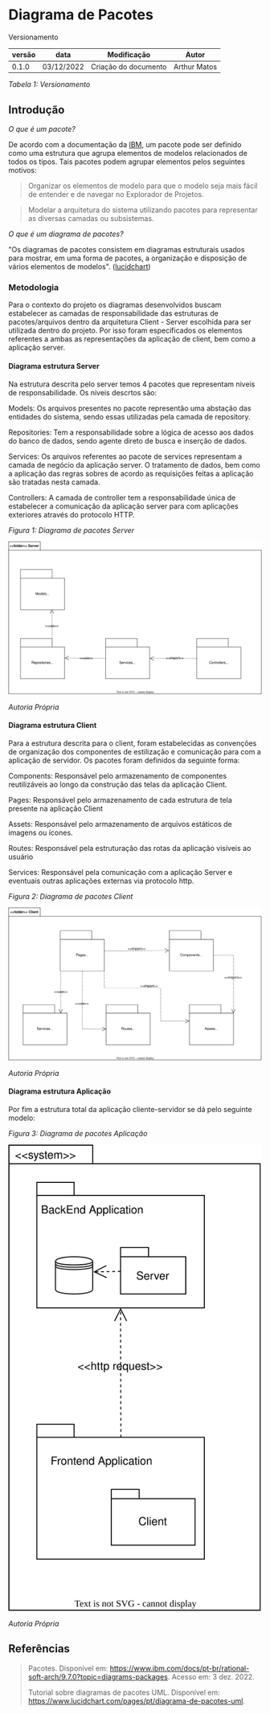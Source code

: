 # Diagrama de Pacotes

Versionamento

versão | data | Modificação | Autor
-------|------|-------------|------
0.1.0 | 03/12/2022 | Criação do documento | Arthur Matos

*Tabela 1: Versionamento*

## Introdução

_O que é um pacote?_

De acordo com a documentação da [IBM](https://www.ibm.com/docs/pt-br/rational-soft-arch/9.7.0?topic=diagrams-packages), um pacote pode ser definido como uma estrutura que agrupa elementos de modelos relacionados de todos os tipos. Tais pacotes podem agrupar elementos pelos seguintes motivos:

> Organizar os elementos de modelo para que o modelo seja mais fácil de entender e de navegar no Explorador de Projetos.

> Modelar a arquitetura do sistema utilizando pacotes para representar as diversas camadas ou subsistemas.

_O que é um diagrama de pacotes?_

"Os diagramas de pacotes consistem em diagramas estruturais usados para mostrar, em uma forma de pacotes, a organização e disposição de vários elementos de modelos". ([lucidchart](https://www.lucidchart.com/pages/pt/diagrama-de-pacotes-uml))

### Metodologia

Para o contexto do projeto os diagramas desenvolvidos buscam estabelecer as camadas de responsabilidade das estruturas de pacotes/arquivos dentro da arquitetura Client - Server escolhida para ser utilizada dentro do projeto. Por isso foram especificados os elementos referentes a ambas as representações da aplicação de client, bem como a aplicação server.


#### Diagrama estrutura Server

Na estrutura descrita pelo server temos 4 pacotes que representam niveis de responsabilidade. Os niveis descrtos são:

Models: Os arquivos presentes no pacote representão uma abstação das entidades do sistema, sendo essas utilizadas pela camada de repository.

Repositories: Tem a responsabilidade sobre a lógica de acesso aos dados do banco de dados, sendo agente direto de busca e inserção de dados.

Services: Os arquivos referentes ao pacote de services representam a camada de negócio da aplicação server. O tratamento de dados, bem como a aplicação das regras sobres de acordo as requisições feitas a aplicação são tratadas nesta camada.

Controllers: A camada de controller tem a responsabilidade única de estabelecer a comunicação da aplicação server para com aplicações exteriores através do protocolo HTTP. 

_Figura 1: Diagrama de pacotes Server_

![ServerPacote](../Modelagem/assets/DiagramaPacotes/Server.svg)

_Autoria Própria_


#### Diagrama estrutura Client

Para a estrutura descrita para o client, foram estabelecidas as convenções de organização dos componentes de estilização e comunicação para com a aplicação de servidor. Os pacotes foram definidos da seguinte forma:

Components: Responsável pelo armazenamento de componentes reutilizáveis ao longo da construção das telas da aplicação Client.

Pages: Responsável pelo armazenamento de cada estrutura de tela presente na aplicação Client

Assets: Responsável pelo armazenamento de arquivos estáticos de imagens ou ícones.

Routes: Responsável pela estruturação das rotas da aplicação visíveis ao usuário

Services: Responsável pela comunicação com a aplicação Server e eventuais outras aplicações externas via protocolo http. 

_Figura 2: Diagrama de pacotes Client_

![ServerPacote](../Modelagem/assets/DiagramaPacotes/Client.svg)

_Autoria Própria_


#### Diagrama estrutura Aplicação

Por fim a estrutura total da aplicação cliente-servidor se dá pelo seguinte modelo:

_Figura 3: Diagrama de pacotes Aplicação_

![ServerPacote](../Modelagem/assets/DiagramaPacotes/SystemPackage.svg)

_Autoria Própria_

## Referências

> Pacotes. Disponível em: <https://www.ibm.com/docs/pt-br/rational-soft-arch/9.7.0?topic=diagrams-packages>. Acesso em: 3 dez. 2022.
>
> Tutorial sobre diagramas de pacotes UML. Disponível em: <https://www.lucidchart.com/pages/pt/diagrama-de-pacotes-uml>.